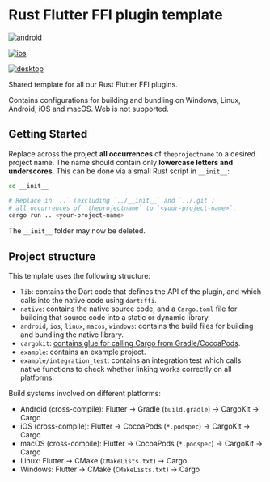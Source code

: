 # Rust Flutter FFI plugin template

[![android](https://github.com/Parkour-Labs/rust_plugin_template/actions/workflows/android.yml/badge.svg)](https://github.com/Parkour-Labs/rust_plugin_template/actions/workflows/android.yml)

[![ios](https://github.com/Parkour-Labs/rust_plugin_template/actions/workflows/ios.yml/badge.svg)](https://github.com/Parkour-Labs/rust_plugin_template/actions/workflows/ios.yml)

[![desktop](https://github.com/Parkour-Labs/rust_plugin_template/actions/workflows/desktop.yml/badge.svg)](https://github.com/Parkour-Labs/rust_plugin_template/actions/workflows/desktop.yml)

Shared template for all our Rust Flutter FFI plugins.

Contains configurations for building and bundling on Windows, Linux, Android, iOS and macOS. Web is not supported.

## Getting Started

Replace across the project **all occurrences** of `theprojectname` to a desired project name. The name should contain only **lowercase letters and underscores**. This can be done via a small Rust script in `__init__`:

```sh
cd __init__

# Replace in `..` (excluding `../__init__` and `../.git`)
# all occurrences of `theprojectname` to `<your-project-name>`.
cargo run .. <your-project-name>
```

The `__init__` folder may now be deleted.

## Project structure

This template uses the following structure:

- `lib`: contains the Dart code that defines the API of the plugin, and which calls into the native code using `dart:ffi`.
- `native`: contains the native source code, and a `Cargo.toml` file for building that source code into a static or dynamic library.
- `android`, `ios`, `linux`, `macos`, `windows`: contains the build files for building and bundling the native library.
- `cargokit`: [contains glue for calling Cargo from Gradle/CocoaPods](https://matejknopp.com/post/flutter_plugin_in_rust_with_no_prebuilt_binaries/).
- `example`: contains an example project.
- `example/integration_test`: contains an integration test which calls native functions to check whether linking works correctly on all platforms.

Build systems involved on different platforms:

- Android (cross-compile): Flutter → Gradle (`build.gradle`) → CargoKit → Cargo
- iOS (cross-compile): Flutter → CocoaPods (`*.podspec`) → CargoKit → Cargo
- macOS (cross-compile): Flutter → CocoaPods (`*.podspec`) → CargoKit → Cargo
- Linux: Flutter → CMake (`CMakeLists.txt`) → Cargo
- Windows: Flutter → CMake (`CMakeLists.txt`) → Cargo
